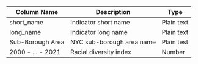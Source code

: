 | Column Name       | Description               | Type       |
|-------------------|---------------------------|------------|
| short_name        | Indicator short name      | Plain text |
| long_name         | Indicator long name       | Plain text |
| Sub-Borough Area  | NYC sub-borough area name | Plain test |
| 2000 - ... - 2021 | Racial diversity index    | Number     |
